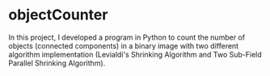 # objectCounter

In this project, I developed a program in Python to count the number of objects (connected components) in a binary image with two different algorithm implementation (Levialdi's Shrinking Algorithm and Two Sub-Field Parallel Shrinking Algorithm).
